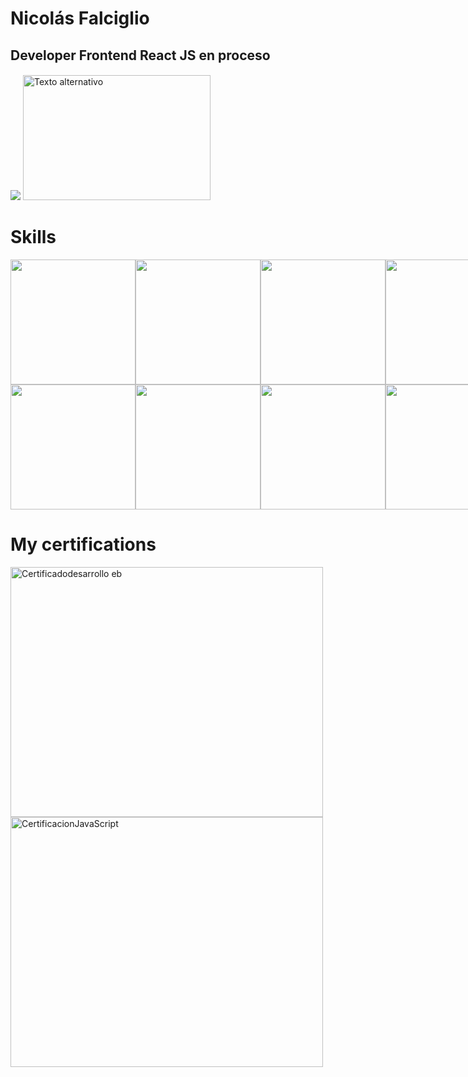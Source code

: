 # Nicolás Falciglio
## Developer Frontend React JS en proceso
#### 
<img src="https://nicofal23.github.io/gif/assets/img/ma.gif">
<img src="https://plus.unsplash.com/premium_photo-1678565869434-c81195861939?auto=format&fit=crop&q=80&w=1470&ixlib=rb-4.0.3&ixid=M3wxMjA3fDB8MHxwaG90by1wYWdlfHx8fGVufDB8fHx8fA%3D%3D" alt="Texto alternativo" width="300" height="200">

# Skills
<div style="display:flex; flex-direction:row;"> 
 <img src="https://nicofal23.github.io/gif/assets/img/javascript.png" width="200" height="200">
 <img src="https://nicofal23.github.io/gif/assets/img/react.png" width="200" height="200">
 <img src="https://nicofal23.github.io/gif/assets/img/sass.png" width="200" height="200">
 <img src="https://nicofal23.github.io/gif/assets/img/Tailwind.png" width="200" height="200">
 <img src="https://nicofal23.github.io/gif/assets/img/vite.png" width="200" height="200"> 
</div>
<div style="display:flex; flex-direction:row;"> 
 <img src="https://nicofal23.github.io/gif/assets/img/html-5.png" width="200" height="200">
 <img src="https://nicofal23.github.io/gif/assets/img/bootstrap.png" width="200" height="200">
 <img src="https://nicofal23.github.io/gif/assets/img/css.png" width="200" height="200">
 <img src="https://nicofal23.github.io/gif/assets/img/git.png" width="200" height="200">
</div>

# My certifications
<img src="https://i.ibb.co/0My5mmn/64da77a3b1d139f3fc700b61-2.png" alt="Certificadodesarrollo eb" width="500" height="400">
<img src="https://i.ibb.co/ggK6Rt5/coder.png"  alt="CertificacionJavaScript" width="500" height="400">
<!---
nicofal23/nicofal23 is a ✨ special ✨ repository because its `README.md` (this file) appears on your GitHub profile.
You can click the Preview link to take a look at your changes.
--->

